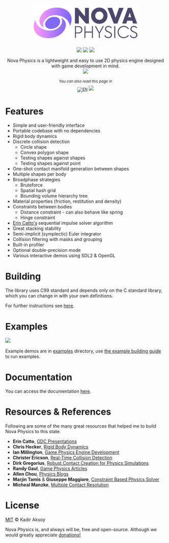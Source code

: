 <p align="center"><img src="https://raw.githubusercontent.com/kadir014/kadir014.github.io/master/assets/novaphysics.png" width=340></p>
<p align="center">
  <img src="https://img.shields.io/badge/license-MIT-blue.svg">
  <img src="https://img.shields.io/badge/version-0.7.0-yellow">
  <a href="https://app.codacy.com/gh/kadir014/nova-physics/dashboard?utm_source=gh&utm_medium=referral&utm_content=&utm_campaign=Badge_grade"><img src="https://app.codacy.com/project/badge/Grade/9556f3db17d54b288557d3b2e9dbf366"></a>
</p>
<p align="center">
Nova Physics is a lightweight and easy to use 2D physics engine designed with game development in mind.
<br>
<img src="https://raw.githubusercontent.com/kadir014/nova-physics/main/examples/assets/examplegif.gif" width=400>
</p>
<p align="center">
<sup><i>You can also read this page in</i></sub>
<br>
<a href="#"><img src="https://raw.githubusercontent.com/kadir014/nova-physics/main/docs/_static/flag_uk.png" width=30 alt="EN"></a>
<a href="./docs/translations/README_tr.md"><img src="https://raw.githubusercontent.com/kadir014/nova-physics/main/docs/_static/flag_tr.png" width=30></a>
</p>



# Features
- Simple and user-friendly interface
- Portable codebase with no dependencies
- Rigid body dynamics
- Discrete collision detection
  - Circle shape
  - Convex polygon shape
  - Testing shapes against shapes
  - Testing shapes against point
- One-shot contact manifold generation between shapes
- Multiple shapes per body
- Broadphase strategies
  - Bruteforce
  - Spatial hash grid
  - Bounding volume hierarchy tree
- Material properties (friction, restitution and density)
- Constraints between bodies
  - Distance constraint - can also behave like spring
  - Hinge constraint
- [Erin Catto's](https://box2d.org/files/ErinCatto_SequentialImpulses_GDC2006.pdf) sequential impulse solver algorithm
- Great stacking stability
- Semi-implicit (symplectic) Euler integrator
- Collision filtering with masks and grouping
- Built-in profiler
- Optional double-precision mode
- Various interactive demos using SDL2 & OpenGL


# Building
The library uses C99 standard and depends only on the C standard library, which you can change in with your own definitions.

For further instructions see [here](BUILDING.md).



# Examples

<img src="https://raw.githubusercontent.com/kadir014/nova-physics/main/examples/assets/examplegif.gif" width=400>

Example demos are in [examples](https://github.com/kadir014/nova-physics/blob/main/examples/) directory, use [the example building guide](https://github.com/kadir014/nova-physics/blob/main/BUILDING.md#running-nova-physics-example-demos) to run examples.



# Documentation
You can access the documentation [here](https://nova-physics.rtfd.io).



# Resources & References
Following are some of the many great resources that helped me to build Nova Physics to this state.
- **Erin Catto**, [GDC Presentations](https://box2d.org/publications/)
- **Chris Hecker**, [Rigid Body Dynamics](https://chrishecker.com/Rigid_Body_Dynamics)
- **Ian Millington**, [Game Physics Engine Development](https://www.r-5.org/files/books/computers/algo-list/realtime-3d/Ian_Millington-Game_Physics_Engine_Development-EN.pdf)
- **Christer Ericson**, [Real-Time Collision Detection](https://www.r-5.org/files/books/computers/algo-list/realtime-3d/Christer_Ericson-Real-Time_Collision_Detection-EN.pdf)
- **Dirk Gregorius**, [Robust Contact Creation for Physics Simulations](http://media.steampowered.com/apps/valve/2015/DirkGregorius_Contacts.pdf)
- **Randy Gaul**, [Game Physics Articles](https://tutsplus.com/authors/randy-gaul)
- **Allen Chou**, [Physics Blogs](https://allenchou.net/category/physics/)
- **Marjin Tamis** & **Giuseppe Maggiore**, [Constraint Based Physics Solver](http://mft-spirit.nl/files/MTamis_ConstraintBasedPhysicsSolver.pdf)
- **Micheal Manzke**, [Multiple Contact Resolution](https://www.scss.tcd.ie/~manzkem/CS7057/cs7057-1516-10-MultipleContacts-mm.pdf)



# License
[MIT](LICENSE) © Kadir Aksoy

Nova Physics is, and always will be, free and open-source. Although we would greatly appreciate [donations!](https://www.buymeacoffee.com/kadir014)